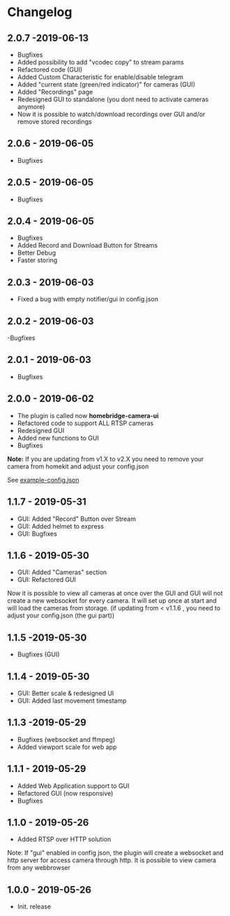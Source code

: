 # Changelog

## 2.0.7 -2019-06-13
- Bugfixes
- Added possibility to add "vcodec copy" to stream params
- Refactored code (GUI)
- Added Custom Characteristic for enable/disable telegram
- Added "current state (green/red indicator)" for cameras (GUI)
- Added "Recordings" page
- Redesigned GUI to standalone (you dont need to activate cameras anymore)
- Now it is possible to watch/download recordings over GUI and/or remove stored recordings

## 2.0.6 - 2019-06-05
- Bugfixes

## 2.0.5 - 2019-06-05
- Bugfixes

## 2.0.4 - 2019-06-05
- Bugfixes
- Added Record and Download Button for Streams
- Better Debug
- Faster storing

## 2.0.3 - 2019-06-03
- Fixed a bug with empty notifier/gui in config.json

## 2.0.2 - 2019-06-03
-Bugfixes

## 2.0.1 - 2019-06-03
- Bugfixes

## 2.0.0 - 2019-06-02
- The plugin is called now **homebridge-camera-ui**
- Refactored code to support ALL RTSP cameras
- Redesigned GUI
- Added new functions to GUI
- Bugfixes

**Note:** If you are updating from v1.X to v2.X you need to remove your camera from homekit and adjust your config.json

See [example-config.json](https://github.com/SeydX/homebridge-camera-ui/blob/master/example-config.json)

## 1.1.7 - 2019-05-31
- GUI: Added "Record" Button over Stream
- GUI: Added helmet to express
- GUI: Bugfixes

## 1.1.6 - 2019-05-30
- GUI: Added "Cameras" section
- GUI: Refactored GUI

Now it is possible to view all cameras at once over the GUI and GUI will not create a new websocket for every camera. It will set up once at start and will load the cameras from storage. (if updating from < v1.1.6 , you need to adjust your config.json (the gui part))

## 1.1.5 -2019-05-30
- Bugfixes (GUI)

## 1.1.4 - 2019-05-30
- GUI: Better scale & redesigned UI
- GUI: Added last movement timestamp

## 1.1.3 -2019-05-29
- Bugfixes (websocket and ffmpeg)
- Added viewport scale for web app

## 1.1.1 - 2019-05-29
- Added Web Application support to GUI
- Refactored GUI (now responsive)
- Bugfixes

## 1.1.0 - 2019-05-26
- Added RTSP over HTTP solution

Note: If "gui" enabled in config json, the plugin will create a websocket and http server for access camera through http. It is possible to view camera from any webbrowser

## 1.0.0 - 2019-05-26
- Init. release
